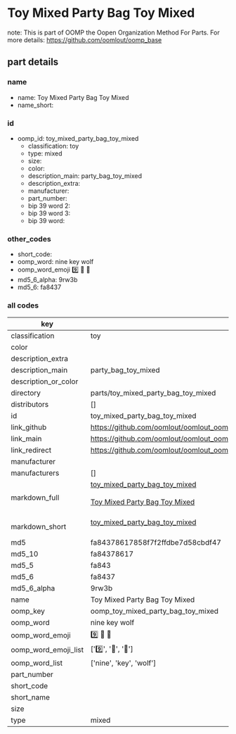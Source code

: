 # Toy Mixed Party Bag Toy Mixed  

note: This is part of OOMP the Oopen Organization Method For Parts. For more details: https://github.com/oomlout/oomp_base

##  part details
  







### name
* name: Toy Mixed Party Bag Toy Mixed
* name_short: 
### id
* oomp_id: toy_mixed_party_bag_toy_mixed
  * classification: toy
  * type: mixed
  * size: 
  * color: 
  * description_main: party_bag_toy_mixed
  * description_extra: 
  * manufacturer: 
  * part_number: 
  * bip 39 word 2: 
  * bip 39 word 3: 
  * bip 39 word: 

### other_codes
* short_code: 
* oomp_word: nine key wolf
* oomp_word_emoji :nine: :key: :wolf:
* md5_6_alpha: 9rw3b
* md5_6: fa8437









### all codes 
| key | value |  
| --- | --- |  
| classification | toy |  
| color |  |  
| description_extra |  |  
| description_main | party_bag_toy_mixed |  
| description_or_color |   |  
| directory | parts/toy_mixed_party_bag_toy_mixed |  
| distributors | [] |  
| id | toy_mixed_party_bag_toy_mixed |  
| link_github | https://github.com/oomlout/oomlout_oomp_version_1_messy/tree/main/parts/toy_mixed_party_bag_toy_mixed |  
| link_main | https://github.com/oomlout/oomlout_oomp_version_1_messy/tree/main/parts/toy_mixed_party_bag_toy_mixed |  
| link_redirect | https://github.com/oomlout/oomlout_oomp_version_1_messy/tree/main/parts/toy_mixed_party_bag_toy_mixed |  
| manufacturer |  |  
| manufacturers | [] |  
| markdown_full | [toy_mixed_party_bag_toy_mixed](none)<br>[](none)<br>[Toy Mixed Party Bag Toy Mixed](none)<br><br> |  
| markdown_short | [toy_mixed_party_bag_toy_mixed](none)<br><br> |  
| md5 | fa84378617858f7f2ffdbe7d58cbdf47 |  
| md5_10 | fa84378617 |  
| md5_5 | fa843 |  
| md5_6 | fa8437 |  
| md5_6_alpha | 9rw3b |  
| name | Toy Mixed Party Bag Toy Mixed |  
| oomp_key | oomp_toy_mixed_party_bag_toy_mixed |  
| oomp_word | nine key wolf |  
| oomp_word_emoji | :nine: :key: :wolf: |  
| oomp_word_emoji_list | [':nine:', ':key:', ':wolf:'] |  
| oomp_word_list | ['nine', 'key', 'wolf'] |  
| part_number |  |  
| short_code |  |  
| short_name |  |  
| size |  |  
| type | mixed |  
